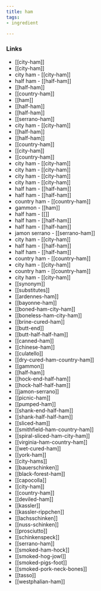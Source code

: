 ```yaml
---
title: ham
tags:
- ingredient

---
```



### Links

* [[city-ham]]
* [[city-ham]]
* city ham - [[city-ham]]
* half ham - [[half-ham]]
* [[half-ham]]
* [[country-ham]]
* [[ham]]
* [[half-ham]]
* [[half-ham]]
* [[serrano-ham]]
* city ham - [[city-ham]]
* [[half-ham]]
* [[half-ham]]
* [[country-ham]]
* [[city-ham]]
* [[country-ham]]
* city ham - [[city-ham]]
* city ham - [[city-ham]]
* city ham - [[city-ham]]
* city ham - [[city-ham]]
* half ham - [[half-ham]]
* half ham - [[half-ham]]
* country ham - [[country-ham]]
* gammon - [[ham]]
* half ham - [[]]
* half ham - [[half-ham]]
* half ham - [[half-ham]]
* jamon serrano - [[serrano-ham]]
* city ham - [[city-ham]]
* half ham - [[half-ham]]
* half ham - [[half-ham]]
* country ham - [[country-ham]]
* city ham - [[city-ham]]
* country ham - [[country-ham]]
* city ham - [[city-ham]]
* [[synonym]]
* [[substitutes]]
* [[ardennes-ham]]
* [[bayonne-ham]]
* [[boned-ham-city-ham]]
* [[boneless-ham-city-ham]]
* [[brine-cured-ham]]
* [[butt-end]]
* [[butt-half-half-ham]]
* [[canned-ham]]
* [[chinese-ham]]
* [[culatello]]
* [[dry-cured-ham-country-ham]]
* [[gammon]]
* [[half-ham]]
* [[hock-end-half-ham]]
* [[hock-half-half-ham]]
* [[jamon-serrano]]
* [[picnic-ham]]
* [[pumped-ham]]
* [[shank-end-half-ham]]
* [[shank-half-half-ham]]
* [[sliced-ham]]
* [[smithfield-ham-country-ham]]
* [[spiral-sliced-ham-city-ham]]
* [[virginia-ham-country-ham]]
* [[wet-cured-ham]]
* [[york-ham]]
* [[city-hams]]
* [[bauerschinken]]
* [[black-forest-ham]]
* [[capocolla]]
* [[city-ham]]
* [[country-ham]]
* [[deviled-ham]]
* [[kassler]]
* [[kassler-rippchen]]
* [[lachsschinken]]
* [[nuss-schinken]]
* [[prosciutto]]
* [[schinkenspeck]]
* [[serrano-ham]]
* [[smoked-ham-hock]]
* [[smoked-hog-jowl]]
* [[smoked-pigs-foot]]
* [[smoked-pork-neck-bones]]
* [[tasso]]
* [[westphalian-ham]]
